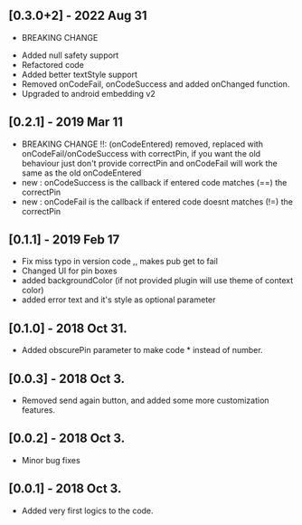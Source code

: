 ## [0.3.0+2] - 2022 Aug 31
* BREAKING CHANGE
- Added null safety support
- Refactored code
- Added better textStyle support
- Removed onCodeFail, onCodeSuccess  and added onChanged function.
- Upgraded to android embedding v2

## [0.2.1] - 2019 Mar 11

* BREAKING CHANGE !!: (onCodeEntered) removed, replaced with onCodeFail/onCodeSuccess with correctPin, if you want the old behaviour just don't provide correctPin and onCodeFail will work the same as the old onCodeEntered
* new : onCodeSuccess is the callback if entered code matches (==) the correctPin
* new : onCodeFail is the callback if entered code doesnt matches (!=) the correctPin

## [0.1.1] - 2019 Feb 17

* Fix miss typo in version code ,, makes pub get to fail
* Changed UI for pin boxes
* added backgroundColor (if not provided plugin will use theme of context color)
* added error text and it's style as optional parameter

## [0.1.0] - 2018 Oct 31.

* Added obscurePin parameter to make code * instead of number.

## [0.0.3] - 2018 Oct 3.

* Removed send again button, and added some more customization features.

## [0.0.2] - 2018 Oct 3.

* Minor bug fixes

## [0.0.1] - 2018 Oct 3.

* Added very first logics to the code.
